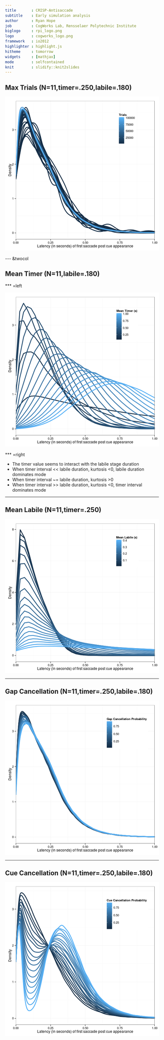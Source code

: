 ```yaml
---
title       : CRISP-Antisaccade
subtitle    : Early simulation analysis
author      : Ryan Hope
job         : CogWorks Lab, Rensselaer Polytechnic Institute
biglogo     : rpi_logo.png
logo        : cogworks_logo.png
framework   : io2012
highlighter : highlight.js
hitheme     : tomorrow
widgets     : [mathjax]
mode        : selfcontained
knit        : slidify::knit2slides
---
```




## Max Trials (N=11,timer=.250,labile=.180)
 
![plot of chunk unnamed-chunk-2](assets/fig/unnamed-chunk-2-1.png) 

--- &twocol

## Mean Timer (N=11,labile=.180)

*** =left

![plot of chunk unnamed-chunk-3](assets/fig/unnamed-chunk-3-1.png) 

*** =right

- The timer value seems to interact with the labile stage duration
 - When timer interval << labile duration, kurtosis <0, labile duration dominates mode
 - When timer interval ~= labile duration, kurtosis >0
 - When timer interval >> labile duration, kurtosis <0, timer interval dominates mode

---

## Mean Labile (N=11,timer=.250)

![plot of chunk unnamed-chunk-4](assets/fig/unnamed-chunk-4-1.png) 

---

## Gap Cancellation (N=11,timer=.250,labile=.180)
 
![plot of chunk unnamed-chunk-5](assets/fig/unnamed-chunk-5-1.png) 

---
 
## Cue Cancellation (N=11,timer=.250,labile=.180)
 
![plot of chunk unnamed-chunk-6](assets/fig/unnamed-chunk-6-1.png) 
